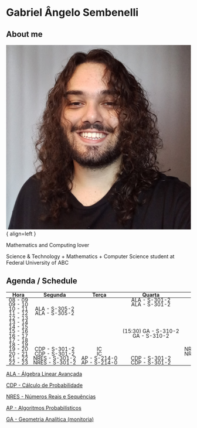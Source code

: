 # Gabriel Ângelo Sembenelli

## About me

![me](images/me.jpg){ align=left }

Mathematics and Computing lover

Science & Technology + Mathematics + Computer Science student at Federal University of ABC

## Agenda / Schedule

<style>
  table, td {
    width: 100%;
    white-space: nowrap;
    font-size: 1.0em;
    line-height: 0.5;
  }
</style>

| Hora    | Segunda        | Terça        | Quarta               | Quinta          | Sexta                |
| :-----: | :------------: | :----------: | :------------------: | :-------------: | :------------------: |
| 08 - 09 |                |              | ALA - S-301-2        |                 |                      |
| 09 - 10 |                |              | ALA - S-301-2        |                 |                      |
| 10 - 11 | ALA - S-305-2  |              |                      |                 | ALA - S-301-2        |
| 11 - 12 | ALA - S-305-2  |              |                      |                 | ALA - S-301-2        |
| 12 - 13 |                |              |                      |                 |                      |
| 13 - 14 |                |              |                      |                 |                      |
| 14 - 15 |                |              |                      |                 |         GA - S-310-2 |
| 15 - 16 |                |              | (15:30) GA - S-310-2 |                 | (15:30) GA - S-310-2 |
| 16 - 17 |                |              |         GA - S-310-2 |                 |                      |
| 17 - 18 |                |              |                      |                 |                      |
| 18 - 19 |                |              |                      |                 |                      |
| 19 - 20 | CDP  - S-301-2 |     IC       |                      | NRES - S-301-2  | AP  - A-113-0        |
| 20 - 21 | CDP  - S-301-2 |     IC       |                      | NRES - S-301-2  | AP  - A-113-0        |
| 21 - 22 | NRES - S-301-2 | AP - S-214-0 | CDP - S-301-2        |                 |                      |
| 22 - 23 | NRES - S-301-2 | AP - S-214-0 | CDP - S-301-2        |                 |                      |

[ALA - Álgebra Linear Avançada](Quads/Q3.24/ALA.md)

[CDP - Cálculo de Probabilidade](Quads/Q3.24/CDP.md)

[NRES - Números Reais e Sequências](Quads/Q3.24/NRES.md)

[AP - Algoritmos Probabilísticos](Quads/Q3.24/AP.md)

[GA - Geometria Analítica (monitoria)](Monitorias/Geometria-Analitica/bibliografia.md)
